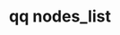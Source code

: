 ---
category: nodes
command: nodes_list
keywords: qq, qq_cli, nodes_list
optional_options:
- alternate: []
  help: Node ID
  name: --node
  required: false
permalink: /qq-cli-command-guide/nodes/nodes_list.html
positional_options: []
sidebar: qq_cli_command_reference_sidebar
summary: This section explains how to use the <code>qq nodes_list</code> command.
synopsis: List nodes
title: qq nodes_list
usage: qq nodes_list [-h] [--node NODE]
zendesk_source: qq CLI Command Guide

---